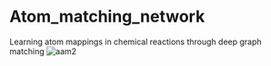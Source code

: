 # Atom_matching_network
Learning atom mappings in chemical reactions through deep graph matching
![aam2](https://github.com/maryamastero/Atom-matching-network/assets/60658276/baae009e-781b-481b-85f4-c012580ac960)
